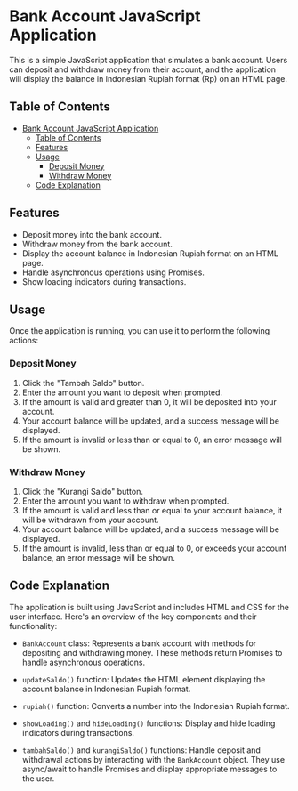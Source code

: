 # Bank Account JavaScript Application

This is a simple JavaScript application that simulates a bank account. Users can deposit and withdraw money from their account, and the application will display the balance in Indonesian Rupiah format (Rp) on an HTML page.

## Table of Contents

- [Bank Account JavaScript Application](#bank-account-javascript-application)
  - [Table of Contents](#table-of-contents)
  - [Features](#features)
  - [Usage](#usage)
    - [Deposit Money](#deposit-money)
    - [Withdraw Money](#withdraw-money)
  - [Code Explanation](#code-explanation)

## Features

- Deposit money into the bank account.
- Withdraw money from the bank account.
- Display the account balance in Indonesian Rupiah format on an HTML page.
- Handle asynchronous operations using Promises.
- Show loading indicators during transactions.

## Usage

Once the application is running, you can use it to perform the following actions:

### Deposit Money

1. Click the "Tambah Saldo" button.
2. Enter the amount you want to deposit when prompted.
3. If the amount is valid and greater than 0, it will be deposited into your account.
4. Your account balance will be updated, and a success message will be displayed.
5. If the amount is invalid or less than or equal to 0, an error message will be shown.

### Withdraw Money

1. Click the "Kurangi Saldo" button.
2. Enter the amount you want to withdraw when prompted.
3. If the amount is valid and less than or equal to your account balance, it will be withdrawn from your account.
4. Your account balance will be updated, and a success message will be displayed.
5. If the amount is invalid, less than or equal to 0, or exceeds your account balance, an error message will be shown.

## Code Explanation

The application is built using JavaScript and includes HTML and CSS for the user interface. Here's an overview of the key components and their functionality:

- `BankAccount` class: Represents a bank account with methods for depositing and withdrawing money. These methods return Promises to handle asynchronous operations.

- `updateSaldo()` function: Updates the HTML element displaying the account balance in Indonesian Rupiah format.

- `rupiah()` function: Converts a number into the Indonesian Rupiah format.

- `showLoading()` and `hideLoading()` functions: Display and hide loading indicators during transactions.

- `tambahSaldo()` and `kurangiSaldo()` functions: Handle deposit and withdrawal actions by interacting with the `BankAccount` object. They use async/await to handle Promises and display appropriate messages to the user.

